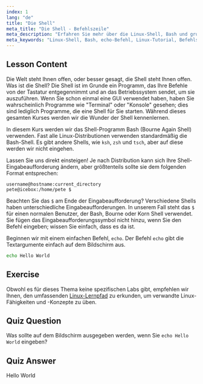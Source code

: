 ```yaml
---
index: 1
lang: "de"
title: "Die Shell"
meta_title: "Die Shell - Befehlszeile"
meta_description: "Erfahren Sie mehr über die Linux-Shell, Bash und grundlegende Befehle wie 'echo'. Verstehen Sie Shell-Prompts und beginnen Sie Ihre Linux-Reise mit diesem anfängerfreundlichen Leitfaden."
meta_keywords: "Linux-Shell, Bash, echo-Befehl, Linux-Tutorial, Befehlszeile, Linux für Anfänger, Shell-Prompt, Linux-Leitfaden"
---
```


## Lesson Content

Die Welt steht Ihnen offen, oder besser gesagt, die Shell steht Ihnen offen. Was ist die Shell? Die Shell ist im Grunde ein Programm, das Ihre Befehle von der Tastatur entgegennimmt und an das Betriebssystem sendet, um sie auszuführen. Wenn Sie schon einmal eine GUI verwendet haben, haben Sie wahrscheinlich Programme wie "Terminal" oder "Konsole" gesehen; dies sind lediglich Programme, die eine Shell für Sie starten. Während dieses gesamten Kurses werden wir die Wunder der Shell kennenlernen.

In diesem Kurs werden wir das Shell-Programm Bash (Bourne Again Shell) verwenden. Fast alle Linux-Distributionen verwenden standardmäßig die Bash-Shell. Es gibt andere Shells, wie `ksh`, `zsh` und `tsch`, aber auf diese werden wir nicht eingehen.

Lassen Sie uns direkt einsteigen! Je nach Distribution kann sich Ihre Shell-Eingabeaufforderung ändern, aber größtenteils sollte sie dem folgenden Format entsprechen:

```plaintext
username@hostname:current_directory
pete@icebox:/home/pete $
```

Beachten Sie das `$` am Ende der Eingabeaufforderung? Verschiedene Shells haben unterschiedliche Eingabeaufforderungen. In unserem Fall steht das `$` für einen normalen Benutzer, der Bash, Bourne oder Korn Shell verwendet. Sie fügen das Eingabeaufforderungssymbol nicht hinzu, wenn Sie den Befehl eingeben; wissen Sie einfach, dass es da ist.

Beginnen wir mit einem einfachen Befehl, `echo`. Der Befehl `echo` gibt die Textargumente einfach auf dem Bildschirm aus.

```bash
echo Hello World
```

## Exercise

Obwohl es für dieses Thema keine spezifischen Labs gibt, empfehlen wir Ihnen, den umfassenden [Linux-Lernpfad](https://labex.io/de/learn/linux) zu erkunden, um verwandte Linux-Fähigkeiten und -Konzepte zu üben.

## Quiz Question

Was sollte auf dem Bildschirm ausgegeben werden, wenn Sie `echo Hello World` eingeben?

## Quiz Answer

Hello World